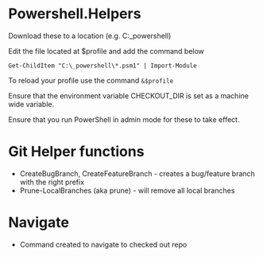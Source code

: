 # Powershell.Helpers

Download these to a location (e.g. C:\_powershell)

Edit the file located at $profile and add the command below

`Get-ChildItem "C:\_powershell\*.psm1" | Import-Module`

To reload your profile use the command `&$profile`

Ensure that the environment variable CHECKOUT_DIR is set as a machine wide variable.

Ensure that you run PowerShell in admin mode for these to take effect.

# Git Helper functions

- CreateBugBranch, CreateFeatureBranch - creates a bug/feature branch with the right prefix 
- Prune-LocalBranches (aka prune) - will remove all local branches


# Navigate

- Command created to navigate to checked out repo
